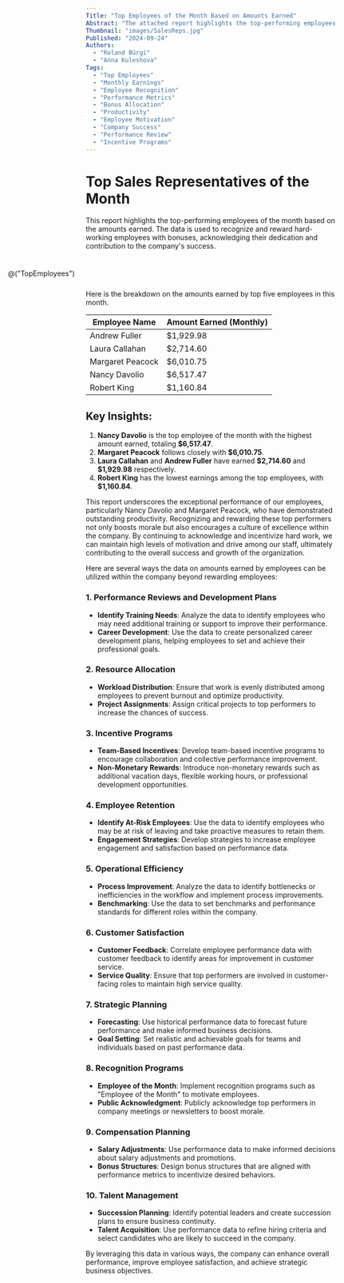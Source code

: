```yaml
---
Title: "Top Employees of the Month Based on Amounts Earned"
Abstract: "The attached report highlights the top-performing employees of the month based on their earnings. It recognizes and rewards employees like Nancy Davolio and Margaret Peacock for their exceptional contributions, with Nancy earning the highest amount. The report underscores the importance of acknowledging hard work to boost morale and foster a culture of excellence within the company."
Thumbnail: "images/SalesReps.jpg"
Published: "2024-09-24"
Authors:
  - "Roland Bürgi"
  - "Anna Kuleshova"
Tags:
  - "Top Employees"
  - "Monthly Earnings"
  - "Employee Recognition"
  - "Performance Metrics"
  - "Bonus Allocation"
  - "Productivity"
  - "Employee Motivation"
  - "Company Success"
  - "Performance Review"
  - "Incentive Programs"
---
```

# Top Sales Representatives of the Month
<style>
    .top-employees-chart {
        float: right;
        width: 50%;
        min-width: 650px;
        max-width: 650px;
        max-height: 300px;
        margin: 10px;
    }
</style>

This report highlights the top-performing employees of the month based on the amounts earned. The data is used to recognize and reward hard-working employees with bonuses, acknowledging their dedication and contribution to the company's success.
<div class="top-employees-chart">

@("TopEmployees")

</div>

Here is the breakdown on the amounts earned by top five employees in this month.

| Employee Name     | Amount Earned (Monthly) |
|-------------------|-------------------------|
| Andrew Fuller     | \$1,929.98              |
| Laura Callahan    | \$2,714.60              |
| Margaret Peacock  | \$6,010.75              |
| Nancy Davolio     | \$6,517.47              |
| Robert King       | \$1,160.84              |

## Key Insights:
1. **Nancy Davolio** is the top employee of the month with the highest amount earned, totaling **\$6,517.47**.
2. **Margaret Peacock** follows closely with **\$6,010.75**.
3. **Laura Callahan** and **Andrew Fuller** have earned **\$2,714.60** and **\$1,929.98** respectively.
4. **Robert King** has the lowest earnings among the top employees, with **\$1,160.84**.

This report underscores the exceptional performance of our employees, particularly Nancy Davolio and Margaret Peacock, who have demonstrated outstanding productivity. Recognizing and rewarding these top performers not only boosts morale but also encourages a culture of excellence within the company. By continuing to acknowledge and incentivize hard work, we can maintain high levels of motivation and drive among our staff, ultimately contributing to the overall success and growth of the organization.

Here are several ways the data on amounts earned by employees can be utilized within the company beyond rewarding employees:

### 1. **Performance Reviews and Development Plans**
- **Identify Training Needs**: Analyze the data to identify employees who may need additional training or support to improve their performance.
- **Career Development**: Use the data to create personalized career development plans, helping employees to set and achieve their professional goals.

### 2. **Resource Allocation**
- **Workload Distribution**: Ensure that work is evenly distributed among employees to prevent burnout and optimize productivity.
- **Project Assignments**: Assign critical projects to top performers to increase the chances of success.

### 3. **Incentive Programs**
- **Team-Based Incentives**: Develop team-based incentive programs to encourage collaboration and collective performance improvement.
- **Non-Monetary Rewards**: Introduce non-monetary rewards such as additional vacation days, flexible working hours, or professional development opportunities.

### 4. **Employee Retention**
- **Identify At-Risk Employees**: Use the data to identify employees who may be at risk of leaving and take proactive measures to retain them.
- **Engagement Strategies**: Develop strategies to increase employee engagement and satisfaction based on performance data.

### 5. **Operational Efficiency**
- **Process Improvement**: Analyze the data to identify bottlenecks or inefficiencies in the workflow and implement process improvements.
- **Benchmarking**: Use the data to set benchmarks and performance standards for different roles within the company.

### 6. **Customer Satisfaction**
- **Customer Feedback**: Correlate employee performance data with customer feedback to identify areas for improvement in customer service.
- **Service Quality**: Ensure that top performers are involved in customer-facing roles to maintain high service quality.

### 7. **Strategic Planning**
- **Forecasting**: Use historical performance data to forecast future performance and make informed business decisions.
- **Goal Setting**: Set realistic and achievable goals for teams and individuals based on past performance data.

### 8. **Recognition Programs**
- **Employee of the Month**: Implement recognition programs such as "Employee of the Month" to motivate employees.
- **Public Acknowledgment**: Publicly acknowledge top performers in company meetings or newsletters to boost morale.

### 9. **Compensation Planning**
- **Salary Adjustments**: Use performance data to make informed decisions about salary adjustments and promotions.
- **Bonus Structures**: Design bonus structures that are aligned with performance metrics to incentivize desired behaviors.

### 10. **Talent Management**
- **Succession Planning**: Identify potential leaders and create succession plans to ensure business continuity.
- **Talent Acquisition**: Use performance data to refine hiring criteria and select candidates who are likely to succeed in the company.

By leveraging this data in various ways, the company can enhance overall performance, improve employee satisfaction, and achieve strategic business objectives. 




